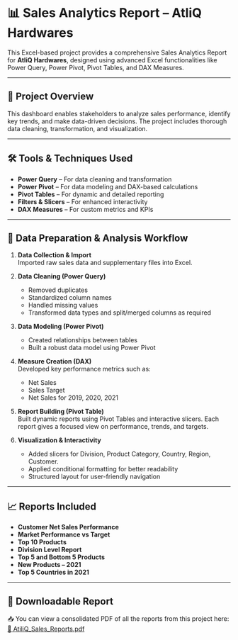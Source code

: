 # 📊 Sales Analytics Report – AtliQ Hardwares

This Excel-based project provides a comprehensive Sales Analytics Report for **AtliQ Hardwares**, designed using advanced Excel functionalities like Power Query, Power Pivot, Pivot Tables, and DAX Measures.

---

## 🚀 Project Overview

This dashboard enables stakeholders to analyze sales performance, identify key trends, and make data-driven decisions. The project includes thorough data cleaning, transformation, and visualization.

---

## 🛠️ Tools & Techniques Used

- **Power Query** – For data cleaning and transformation  
- **Power Pivot** – For data modeling and DAX-based calculations  
- **Pivot Tables** – For dynamic and detailed reporting  
- **Filters & Slicers** – For enhanced interactivity  
- **DAX Measures** – For custom metrics and KPIs  

---

## 📌 Data Preparation & Analysis Workflow

1. **Data Collection & Import**  
   Imported raw sales data and supplementary files into Excel.

2. **Data Cleaning (Power Query)**  
   - Removed duplicates  
   - Standardized column names  
   - Handled missing values  
   - Transformed data types and split/merged columns as required

3. **Data Modeling (Power Pivot)**  
   - Created relationships between tables  
   - Built a robust data model using Power Pivot

4. **Measure Creation (DAX)**  
   Developed key performance metrics such as:  
   - Net Sales  
   - Sales Target   
   - Net Sales for 2019, 2020, 2021

5. **Report Building (Pivot Table)**  
   Built dynamic reports using Pivot Tables and interactive slicers. Each report gives a focused view on performance, trends, and targets.

6. **Visualization & Interactivity**  
   - Added slicers for Division, Product Category, Country, Region, Customer.  
   - Applied conditional formatting for better readability  
   - Structured layout for user-friendly navigation

---

## 📈 Reports Included

- **Customer Net Sales Performance**  
- **Market Performance vs Target**  
- **Top 10 Products**  
- **Division Level Report**  
- **Top 5 and Bottom 5 Products**  
- **New Products – 2021**  
- **Top 5 Countries in 2021**

---

## 📄 Downloadable Report

📥 You can view a consolidated PDF of all the reports from this project here:  
[🔗 AtiliQ_Sales_Reports.pdf](https://github.com/yash-khobragade/AtliQ-Hardware-Sales-Analytics/blob/main/AtliQ%20Hardware%20Sales%20Analytics.pdf)
